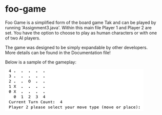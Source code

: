 # foo-game

Foo Game is a simplified form of the board game Tak and can be played by running 'Assignment3.java'. Within this main file Player 1 and Player 2 are set. You have the option to choose to play as human characters or with one of two AI players. 

The game was designed to be simply expandable by other developers. More details can be found in the Documentation file! 

Below is a sample of the gameplay:


![alt tag](https://github.com/algebrot/foo-game/blob/master/GamePlay.jpg)
